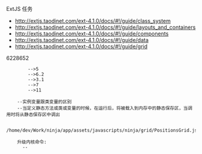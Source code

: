 ExtJS 任务

  * http://extjs.taodinet.com/ext-4.1.0/docs/#!/guide/class_system
  * http://extjs.taodinet.com/ext-4.1.0/docs/#!/guide/layouts_and_containers
  * http://extjs.taodinet.com/ext-4.1.0/docs/#!/guide/components
  * http://extjs.taodinet.com/ext-4.1.0/docs/#!/guide/data
  * http://extjs.taodinet.com/ext-4.1.0/docs/#!/guide/grid

  6228652

  			-->5
  			-->6.2
  			-->3.1
  			-->7
  			-->11

        --实例变量跟类变量的区别
        --当定义静态方法或类或变量的时候，在运行后，将被载入到内存中的静态保存区，当调用时将从静态保存区中调出

        /home/dev/Work/ninja/app/assets/javascripts/ninja/grid/PositionsGrid.js

        升级内核命令:
          --